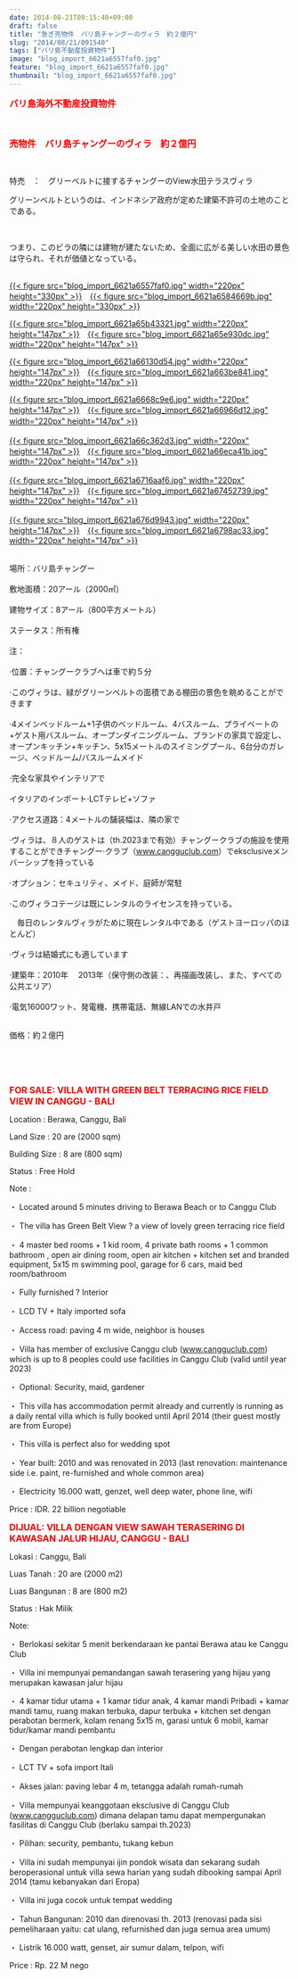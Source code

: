 ```yaml
---
date: 2014-08-21T09:15:40+09:00
draft: false
title: "急ぎ売物件　バリ島チャングーのヴィラ　約２億円"
slug: "2014/08/21/091540"
tags: ["バリ島不動産投資物件"]
image: "blog_import_6621a6557faf0.jpg"
feature: "blog_import_6621a6557faf0.jpg"
thumbnail: "blog_import_6621a6557faf0.jpg"
---
```

<p><font color="#ff0000" size="3"><strong>バリ島海外不動産投資物件</strong></font></p><p><font color="#ff0000" size="3"><strong><br/></strong></font></p><p><font color="#ff0000" size="3"><strong>売物件　バリ島チャングーのヴィラ　約２億円</strong></font></p><br/><p><span>特売　</span><span>：　グリーベルトに接する</span><span>チャングー</span><span>のView</span><span>水田</span><span>テラス</span><span>ヴィラ</span> <br/></p><p>グリーンベルトというのは、インドネシア政府が定めた建築不許可の土地のことである。</p><br/><p>つまり、このビラの隣には建物が建たないため、全面に広がる美しい水田の景色は守られ、それが価値となっている。</p><p><br/><a href="blog_import_6621a656e6d0b.jpg">{{< figure src="blog_import_6621a6557faf0.jpg" width="220px" height="330px" >}}</a>　<a href="blog_import_6621a659ac90b.jpg">{{< figure src="blog_import_6621a6584669b.jpg" width="220px" height="330px" >}}</a><br/></p><p><a href="blog_import_6621a65c95390.jpg">{{< figure src="blog_import_6621a65b43321.jpg" width="220px" height="147px" >}}</a>　<a href="blog_import_6621a65fcafc0.jpg">{{< figure src="blog_import_6621a65e930dc.jpg" width="220px" height="147px" >}}</a><br/></p><p><a href="blog_import_6621a66267da8.jpg">{{< figure src="blog_import_6621a66130d54.jpg" width="220px" height="147px" >}}</a>　<a href="blog_import_6621a664f241e.jpg">{{< figure src="blog_import_6621a663be841.jpg" width="220px" height="147px" >}}</a><br/></p><p><a href="blog_import_6621a667d142b.jpg">{{< figure src="blog_import_6621a6668c9e6.jpg" width="220px" height="147px" >}}</a>　<a href="blog_import_6621a66a9d465.jpg">{{< figure src="blog_import_6621a66966d12.jpg" width="220px" height="147px" >}}</a>　<br/><br/><a href="blog_import_6621a66d84867.jpg">{{< figure src="blog_import_6621a66c362d3.jpg" width="220px" height="147px" >}}</a>　<a href="blog_import_6621a67007355.jpg">{{< figure src="blog_import_6621a66eca41b.jpg" width="220px" height="147px" >}}</a><br/><br/><a href="blog_import_6621a672a2acd.jpg">{{< figure src="blog_import_6621a6716aaf6.jpg" width="220px" height="147px" >}}</a>　<a href="blog_import_6621a6759f1c7.jpg">{{< figure src="blog_import_6621a67452739.jpg" width="220px" height="147px" >}}</a><br/><br/><a href="blog_import_6621a678479af.jpg">{{< figure src="blog_import_6621a676d9943.jpg" width="220px" height="147px" >}}</a>　<a href="blog_import_6621a67acdc20.jpg">{{< figure src="blog_import_6621a6798ac33.jpg" width="220px" height="147px" >}}</a><br/></p><p><br/><span>場所：</span><span>バリ島チャングー</span> <br/><br/><span>敷地</span><span>面積：</span><span>20アール</span><span>（2000</span><span>㎡）</span> <br/><br/><span>建物サイズ</span><span>：</span><span>8アール</span><span>（</span><span>800平方メートル</span><span>）</span> <br/><br/><span>ステータス：</span><span>所有権</span> <br/><br/><span>注：</span> <br/><br/><span>·</span><span>位置：</span><span>チャングー</span><span>クラブ</span><span>へは車で約５分</span> <br/><br/><span>·この</span><span>ヴィラは、</span><span>緑</span><span>が</span><span>グリーンベルト</span><span>の面積である</span><span>棚田</span><span>の景色を眺めることができます</span> <br/><br/><span>·</span><span>4</span><span>メイン</span><span>ベッドルーム+</span><span>1</span><span>子供の</span><span>ベッドルーム、</span><span>4</span><span>バスルーム</span><span>、プライベート</span><span>の+</span><span>ゲスト用バスルーム</span><span>、</span><span>オープン</span><span>ダイニングルーム</span><span>、</span><span>ブランドの</span><span>家具で</span><span>設定し</span><span>、オープンキッチン</span><span>+キッチン</span><span>、</span><span>5x15</span><span>メートル</span><span>のスイミングプール</span><span>、</span><span>6</span><span>台分の</span><span>ガレージ</span><span>、</span><span>ベッドルーム/</span><span>バスルーム</span><span>メイド</span> <br/><br/><span>·</span><span>完全な</span><span>家具や</span><span>インテリア</span><span>で</span> <br/><br/><span>イタリアの</span><span>インポート</span><span>·</span><span>LCT</span><span>テレビ</span><span>+</span><span>ソファ</span> <br/><br/><span>·</span><span>アクセス道路</span><span>：</span><span>4メートル</span><span>の</span><span>舗装</span><span>幅は</span><span>、</span><span>隣</span><span>の家</span><span>で</span> <br/><br/><span>·</span><span>ヴィラ</span><span>は、８人の</span><span>ゲストは</span><span>（</span><span>th.2023</span><span>まで有効</span><span>）</span><span>チャングー</span><span>クラブ</span><span>の施設</span><span>を使用することができ</span><span>チャングー</span><span>·クラブ（</span><span><a href="www.cangguclub.com">www.cangguclub.com</a></span><span>）</span><span>で</span><span>eksclusive</span><span>メンバーシップを</span><span>持っている</span> <br/><br/><span>·</span><span>オプション：</span><span>セキュリティ、</span><span>メイド</span><span>、</span><span>庭師が常駐</span><br/><br/><span>·</span><span>このヴィラ</span><span>コテージは</span><span>既にレンタルの</span><span>ライセンスを持っている。</span></p><p><span>　</span><span>毎日の</span><span>レンタル</span><span>ヴィラが</span><span>ために現在レンタル中である</span><span>（ゲスト</span><span>ヨーロッパのほとんど</span><span>）</span> <br/><br/><span>·</span><span>ヴィラは</span><span>結婚式</span><span>にも適しています</span> <br/><br/><span>·</span><span>建築</span><span>年：</span><span>2010年　</span> <span class="hps">2013年</span><span>（保守</span><span>側の</span><span>改装</span><span>：</span><span>、</span><span>再描画</span><span>改装</span><span>し、また</span><span>、すべて</span><span>の公共エリア</span><span>）</span> <br/><br/><span>·</span><span>電気</span><span>16000ワット</span><span>、</span><span>発電機</span><span>、</span><span>携帯電話</span><span>、</span><span>無線LAN</span><span>での水</span><span>井戸</span> <br/></p><p> <br/><span>価格：</span><span>約２億円</span></p><br/><br/><br/><p><font color="#ff0000" size="3"><strong>FOR SALE: VILLA WITH GREEN BELT TERRACING RICE FIELD VIEW IN CANGGU - BALI</strong></font></p><p> </p><p>Location                            : Berawa, Canggu, Bali</p><p>Land Size                           : 20 are (2000 sqm) </p><p>Building Size                     : 8 are (800 sqm) </p><p>Status                                 : Free Hold</p><p>Note                                   : </p><p>・         Located around 5 minutes driving to Berawa Beach or to Canggu Club</p><p>・         The villa has Green Belt View ? a view of  lovely green terracing rice field</p><p>・          4 master bed rooms + 1 kid room, 4 private bath rooms + 1 common bathroom , open air dining room, open air kitchen + kitchen set and branded equipment, 5x15 m swimming pool, garage for 6 cars, maid bed room/bathroom</p><p>・        Fully furnished ? Interior</p><p>・         LCD TV + Italy imported sofa</p><p>・         Access road:  paving 4 m wide, neighbor is houses</p><p>・         Villa has member of exclusive Canggu club (<a href="www.cangguclub.com">www.cangguclub.com</a>) which is up to 8 peoples could use facilities in Canggu Club (valid until year 2023)</p><p>・         Optional: Security, maid, gardener</p><p>・         This villa has accommodation permit already and currently is running as a daily rental villa which is fully booked until April 2014 (their guest mostly are from Europe)</p><p>・         This villa is perfect also for wedding spot</p><p>・         Year built: 2010 and was renovated in 2013 (last renovation: maintenance side i.e. paint, re-furnished and whole common area)</p><p>・         Electricity 16.000 watt, genzet, well deep water, phone line, wifi</p><p> </p><p>Price                      : IDR. 22 billion negotiable</p><p> </p><p> </p><p><font color="#ff0000" size="3"><strong>DIJUAL: VILLA DENGAN VIEW SAWAH TERASERING DI KAWASAN JALUR HIJAU, CANGGU - BALI</strong></font></p><p> </p><p>Lokasi                    : Canggu, Bali</p><p>Luas Tanah            : 20 are (2000 m2) </p><p>Luas Bangunan      : 8 are (800 m2)</p><p>Status                     : Hak Milik</p><p>Note:</p><p>・         Berlokasi sekitar 5 menit berkendaraan ke pantai Berawa atau ke Canggu Club</p><p>・         Villa ini mempunyai pemandangan sawah terasering yang hijau yang merupakan kawasan jalur hijau</p><p>・         4 kamar tidur utama + 1 kamar tidur anak, 4 kamar mandi Pribadi + kamar mandi tamu, ruang makan terbuka, dapur terbuka + kitchen set dengan perabotan bermerk, kolam renang 5x15 m, garasi untuk 6 mobil, kamar tidur/kamar mandi pembantu</p><p>・         Dengan perabotan lengkap dan interior</p><p>・         LCT TV + sofa import Itali</p><p>・         Akses jalan: paving lebar 4 m, tetangga adalah rumah-rumah</p><p>・         Villa mempunyai keanggotaan eksclusive di Canggu Club (<a href="www.cangguclub.com">www.cangguclub.com</a>) dimana delapan tamu dapat mempergunakan fasilitas di Canggu Club (berlaku sampai th.2023)</p><p>・         Pilihan: security, pembantu, tukang kebun</p><p>・         Villa ini sudah mempunyai ijin pondok wisata dan sekarang sudah beroperasional untuk villa sewa harian yang sudah dibooking sampai April 2014 (tamu kebanyakan dari Eropa)</p><p>・         Villa ini juga cocok untuk tempat wedding</p><p>・         Tahun Bangunan: 2010 dan direnovasi th. 2013 (renovasi pada sisi pemeliharaan yaitu: cat ulang, refurnished dan juga semua area umum)</p><p>・         Listrik 16.000 watt, genset, air sumur dalam, telpon, wifi</p><p> </p><p>Price                      : Rp. 22 M nego</p><p> <br/></p>

